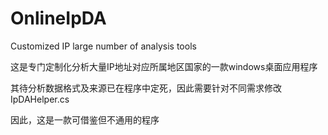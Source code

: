 # OnlineIpDA
Customized IP large number of analysis tools

这是专门定制化分析大量IP地址对应所属地区国家的一款windows桌面应用程序

其待分析数据格式及来源已在程序中定死，因此需要针对不同需求修改IpDAHelper.cs

因此，这是一款可借鉴但不通用的程序
